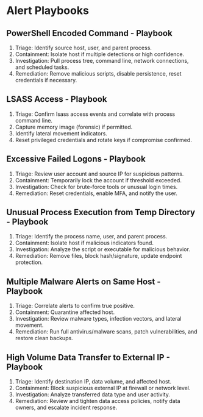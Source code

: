 # Alert Playbooks

## PowerShell Encoded Command - Playbook
1. Triage: Identify source host, user, and parent process.
2. Containment: Isolate host if multiple detections or high confidence.
3. Investigation: Pull process tree, command line, network connections, and scheduled tasks.
4. Remediation: Remove malicious scripts, disable persistence, reset credentials if necessary.

## LSASS Access - Playbook
1. Triage: Confirm lsass access events and correlate with process command line.
2. Capture memory image (forensic) if permitted.
3. Identify lateral movement indicators.
4. Reset privileged credentials and rotate keys if compromise confirmed.

## Excessive Failed Logons - Playbook
1. Triage: Review user account and source IP for suspicious patterns.
2. Containment: Temporarily lock the account if threshold exceeded.
3. Investigation: Check for brute-force tools or unusual login times.
4. Remediation: Reset credentials, enable MFA, and notify the user.

## Unusual Process Execution from Temp Directory - Playbook
1. Triage: Identify the process name, user, and parent process.
2. Containment: Isolate host if malicious indicators found.
3. Investigation: Analyze the script or executable for malicious behavior.
4. Remediation: Remove files, block hash/signature, update endpoint protection.

## Multiple Malware Alerts on Same Host - Playbook
1. Triage: Correlate alerts to confirm true positive.
2. Containment: Quarantine affected host.
3. Investigation: Review malware types, infection vectors, and lateral movement.
4. Remediation: Run full antivirus/malware scans, patch vulnerabilities, and restore clean backups.

## High Volume Data Transfer to External IP - Playbook
1. Triage: Identify destination IP, data volume, and affected host.
2. Containment: Block suspicious external IP at firewall or network level.
3. Investigation: Analyze transferred data type and user activity.
4. Remediation: Review and tighten data access policies, notify data owners, and escalate incident response.

